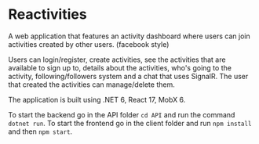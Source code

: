 # Reactivities

A web application that features an activity dashboard where users can join activities created by other users. (facebook style)

Users can login/register, create activities, see the activities that are available to sign up to, details about the activities, who's going to the activity, following/followers system and a chat that uses SignalR. The user that created the activities can manage/delete them.

The application is built using .NET 6, React 17, MobX 6.

To start the backend go in the API folder ```cd API``` and run the command ```dotnet run```.
To start the frontend go in the client folder and run ```npm install``` and then ```npm start```.
